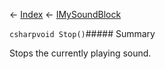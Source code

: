 ← [Index](Api-Index) ← [IMySoundBlock](SpaceEngineers.Game.ModAPI.Ingame.IMySoundBlock)

```csharpvoid Stop()```##### Summary

Stops the currently playing sound.

